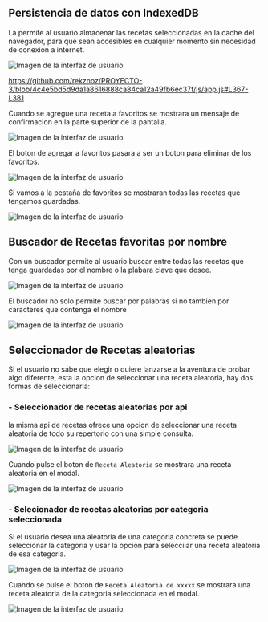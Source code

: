 ## Persistencia de datos con IndexedDB

La permite al usuario almacenar las recetas seleccionadas en la cache del navegador, para que sean accesibles en cualquier momento sin necesidad de conexión a internet.

![Imagen de la interfaz de usuario](./img/fav1.png)

https://github.com/rekznoz/PROYECTO-3/blob/4c4e5bd5d9da1a8616888ca84ca12a49fb6ec37f/js/app.js#L367-L381

Cuando se agregue una receta a favoritos se mostrara un mensaje de confirmacion en la parte superior de la pantalla.

![Imagen de la interfaz de usuario](./img/fav2.png)

El boton de agregar a favoritos pasara a ser un boton para eliminar de los favoritos.

![Imagen de la interfaz de usuario](./img/fav3.png)

Si vamos a la pestaña de favoritos se mostraran todas las recetas que tengamos guardadas.

![Imagen de la interfaz de usuario](./img/fav4.png)

## Buscador de Recetas favoritas por nombre

Con un buscador permite al usuario buscar entre todas las recetas que tenga guardadas por el nombre o la plabara clave que desee.

![Imagen de la interfaz de usuario](./img/buscador1.png)

El buscador no solo permite buscar por palabras si no tambien por caracteres que contenga el nombre

![Imagen de la interfaz de usuario](./img/buscador2.png)

## Seleccionador de Recetas aleatorias

Si el usuario no sabe que elegir o quiere lanzarse a la aventura de probar algo diferente, esta la opcion de seleccionar una receta aleatoria, hay dos formas de seleccionarla:

### - Seleccionador de recetas aleatorias por api

la misma api de recetas ofrece una opcion de seleccionar una receta aleatoria de todo su repertorio con una simple consulta.

![Imagen de la interfaz de usuario](./img/random1.png)

Cuando pulse el boton de `Receta Aleatoria` se mostrara una receta aleatoria en el modal.

![Imagen de la interfaz de usuario](./img/random2.png)

### - Selecionador de recetas aleatorias por categoria seleccionada


Si el usuario desea una aleatoria de una categoria concreta se puede seleccionar la categoria y usar la opcion para selecciiar una receta aleatoria de esa categoria.

![Imagen de la interfaz de usuario](./img/random3.png)

Cuando se pulse el boton de `Receta Aleatoria de xxxxx` se mostrara una receta aleatoria de la categoria seleccionada en el modal.

![Imagen de la interfaz de usuario](./img/random4.png)

